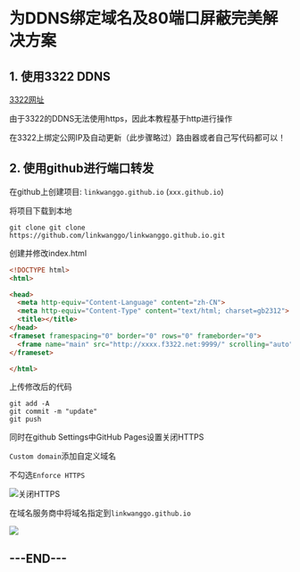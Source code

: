 # 为DDNS绑定域名及80端口屏蔽完美解决方案

## 1. 使用3322 DDNS

[3322网址](http://www.pubyun.com/)

由于3322的DDNS无法使用https，因此本教程基于http进行操作

在3322上绑定公网IP及自动更新（此步骤略过）路由器或者自己写代码都可以！

## 2. 使用github进行端口转发

在github上创建项目: `linkwanggo.github.io` (`xxx.github.io`)

将项目下载到本地

```
git clone git clone https://github.com/linkwanggo/linkwanggo.github.io.git
```

创建并修改index.html

```html
<!DOCTYPE html>
<html>

<head>
  <meta http-equiv="Content-Language" content="zh-CN">
  <meta http-equiv="Content-Type" content="text/html; charset=gb2312">
  <title></title>
</head>
<frameset framespacing="0" border="0" rows="0" frameborder="0">
  <frame name="main" src="http://xxxx.f3322.net:9999/" scrolling="auto" noresize>
</frameset>

</html>
```

上传修改后的代码

```
git add -A
git commit -m "update"
git push
```



同时在github Settings中GitHub Pages设置关闭HTTPS

`Custom domain`添加自定义域名

不勾选`Enforce HTTPS`

![关闭HTTPS](https://tva1.sinaimg.cn/large/00831rSTly1gci0uelqp1j31020hjtaz.jpg)

在域名服务商中将域名指定到`linkwanggo.github.io`

![](https://tva1.sinaimg.cn/large/00831rSTly1gci0wo3hqmj30u20400t8.jpg)

## ---END---

